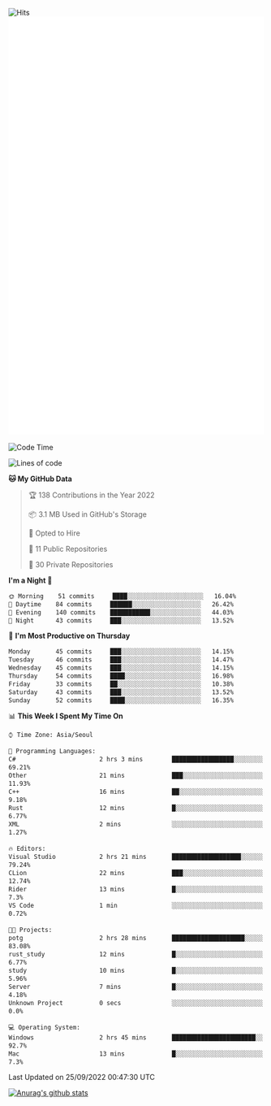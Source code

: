 ![Hits](https://hits.seeyoufarm.com/api/count/incr/badge.svg?url=https%3A%2F%2Fgithub.com%2Fkokose1234&count_bg=%2379C83D&title_bg=%23555555&icon=apple.svg&icon_color=%23E7E7E7&title=hits&edge_flat=false)
<br/>
![Metrics](https://github.com/kokose1234/kokose1234/blob/main/github-metrics.svg)

<!--START_SECTION:waka-->
![Code Time](http://img.shields.io/badge/Code%20Time-694%20hrs%2045%20mins-blue)

![Lines of code](https://img.shields.io/badge/From%20Hello%20World%20I%27ve%20Written-901%20Thousand%20lines%20of%20code-blue)

**🐱 My GitHub Data** 

> 🏆 138 Contributions in the Year 2022
 > 
> 📦 3.1 MB Used in GitHub's Storage 
 > 
> 💼 Opted to Hire
 > 
> 📜 11 Public Repositories 
 > 
> 🔑 30 Private Repositories  
 > 
**I'm a Night 🦉** 

```text
🌞 Morning    51 commits     ████░░░░░░░░░░░░░░░░░░░░░   16.04% 
🌆 Daytime    84 commits     ██████░░░░░░░░░░░░░░░░░░░   26.42% 
🌃 Evening    140 commits    ███████████░░░░░░░░░░░░░░   44.03% 
🌙 Night      43 commits     ███░░░░░░░░░░░░░░░░░░░░░░   13.52%

```
📅 **I'm Most Productive on Thursday** 

```text
Monday       45 commits     ███░░░░░░░░░░░░░░░░░░░░░░   14.15% 
Tuesday      46 commits     ███░░░░░░░░░░░░░░░░░░░░░░   14.47% 
Wednesday    45 commits     ███░░░░░░░░░░░░░░░░░░░░░░   14.15% 
Thursday     54 commits     ████░░░░░░░░░░░░░░░░░░░░░   16.98% 
Friday       33 commits     ██░░░░░░░░░░░░░░░░░░░░░░░   10.38% 
Saturday     43 commits     ███░░░░░░░░░░░░░░░░░░░░░░   13.52% 
Sunday       52 commits     ████░░░░░░░░░░░░░░░░░░░░░   16.35%

```


📊 **This Week I Spent My Time On** 

```text
⌚︎ Time Zone: Asia/Seoul

💬 Programming Languages: 
C#                       2 hrs 3 mins        █████████████████░░░░░░░░   69.21% 
Other                    21 mins             ███░░░░░░░░░░░░░░░░░░░░░░   11.93% 
C++                      16 mins             ██░░░░░░░░░░░░░░░░░░░░░░░   9.18% 
Rust                     12 mins             █░░░░░░░░░░░░░░░░░░░░░░░░   6.77% 
XML                      2 mins              ░░░░░░░░░░░░░░░░░░░░░░░░░   1.27%

🔥 Editors: 
Visual Studio            2 hrs 21 mins       ███████████████████░░░░░░   79.24% 
CLion                    22 mins             ███░░░░░░░░░░░░░░░░░░░░░░   12.74% 
Rider                    13 mins             █░░░░░░░░░░░░░░░░░░░░░░░░   7.3% 
VS Code                  1 min               ░░░░░░░░░░░░░░░░░░░░░░░░░   0.72%

🐱‍💻 Projects: 
potg                     2 hrs 28 mins       ████████████████████░░░░░   83.08% 
rust_study               12 mins             █░░░░░░░░░░░░░░░░░░░░░░░░   6.77% 
study                    10 mins             █░░░░░░░░░░░░░░░░░░░░░░░░   5.96% 
Server                   7 mins              █░░░░░░░░░░░░░░░░░░░░░░░░   4.18% 
Unknown Project          0 secs              ░░░░░░░░░░░░░░░░░░░░░░░░░   0.0%

💻 Operating System: 
Windows                  2 hrs 45 mins       ███████████████████████░░   92.7% 
Mac                      13 mins             █░░░░░░░░░░░░░░░░░░░░░░░░   7.3%

```


 Last Updated on 25/09/2022 00:47:30 UTC
<!--END_SECTION:waka-->

[![Anurag's github stats](https://github-readme-stats.vercel.app/api?username=kokose1234&theme=dracula)](https://github.com/anuraghazra/github-readme-stats)



	
